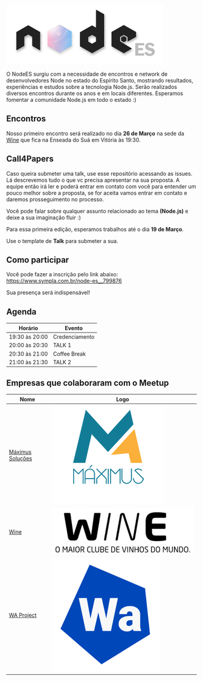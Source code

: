 ![NODEES Logo](/logo.png)

O NodeES surgiu com a necessidade de encontros e network de desenvolvedores Node no estado do Espírito Santo, mostrando resultados, experiências e estudos sobre a tecnologia Node.js. Serão realizados diversos encontros durante os anos e em locais diferentes. Esperamos fomentar a comunidade Node.js em todo o estado :)


## Encontros

Nosso primeiro encontro será realizado no dia **26 de Março** na sede da [Wine](https://www.google.com.br/maps/place/Wine.com.br+-+Sede+Vit%C3%B3ria%2FES/@-20.3156831,-40.2915838,17z/data=!3m1!4b1!4m5!3m4!1s0xb817c839f274b7:0x5a122d6bcbbaea4f!8m2!3d-20.3156831!4d-40.2893897) que fica na Enseada do Suá em Vitória às 19:30.

## Call4Papers

Caso queira submeter uma talk, use esse repositório acessando as issues. Lá descrevemos tudo o que vc precisa apresentar na sua proposta. A equipe então irá ler e poderá entrar em contato com você para entender um pouco melhor sobre a proposta, se for aceita vamos entrar em contato e daremos prosseguimento no processo.

Você pode falar sobre qualquer assunto relacionado ao tema **(Node.js)** e deixe a sua imaginação fluir :)

Para essa primeira edição, esperamos trabalhos até o dia **19 de Março**.

Use o template de **Talk** para submeter a sua.

## Como participar

Você pode fazer a inscrição pelo link abaixo:
https://www.sympla.com.br/node-es__799876

Sua presença será indispensável!

## Agenda

Horário | Evento
------------ | -------------
19:30 às 20:00 | Credenciamento
20:00 às 20:30 | TALK 1
20:30 às 21:00 | Coffee Break
21:00 às 21:30 | TALK 2

## Empresas que colaboraram com o Meetup

Nome | Logo
------------ | -------------
[Máximus Soluções](https://www.maximussolucoes.com.br/)|![Maximus Logo](/sponsors/MaximusSolucoes.png)
[Wine](https://www.wine.com.br/) | ![Wine Logo](/sponsors/wine.png)
[WA Project](https://www.waproject.com.br/) | ![WA Logo](/sponsors/wa.png)
